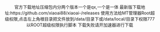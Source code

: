 <p align="center">官方下载地址压缩包内分两个版本一个是qx,一个是一体
最新版下载地址:https://github.com/xiaoai88/xiaoai-/releases
使用方法给MT管理器Root超级权限,点击左上角根目录把文件放到/data/目录下或/data/local/目录下权限777以ROOT超级权限执行脚本</a>
下载失败请开加速器进行下载
</p>
